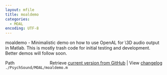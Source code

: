 ```yaml
---
layout: mfile
title: moaldemo
categories:
  - MOAL
encoding: UTF-8
---
```


moaldemo - Minimalistic demo on how to use OpenAL for
\3D audio output in Matlab. This is mostly trash code
for initial testing and development. Better demos will
follow soon.


<div class="code_header" style="text-align:right;">
  <span style="float:left;">Path&nbsp;&nbsp;</span> <span class="counter">Retrieve <a href=
  "https://raw.github.com/Psychtoolbox-3/Psychtoolbox-3/beta/./PsychSound/MOAL/moaldemo.m">current version from GitHub</a> | View <a href=
  "https://github.com/Psychtoolbox-3/Psychtoolbox-3/commits/beta/./PsychSound/MOAL/moaldemo.m">changelog</a></span>
</div>
<div class="code">
  <code>./PsychSound/MOAL/moaldemo.m</code>
</div>
